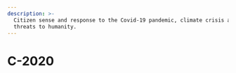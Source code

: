 ```yaml
---
description: >-
  Citizen sense and response to the Covid-19 pandemic, climate crisis and other
  threats to humanity.
---
```


# C-2020


